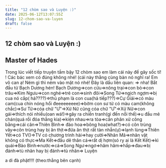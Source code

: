 ```yaml
---
title: "12 chòm sao và Luyện :)"
date: 2025-06-12T13:07:55Z
slug: 12-chom-sao-va-luyen
draft: false
---
```


## 12 chòm sao và Luyện :)

## Master of Hades

Trong lúc viết tiếp truyện tầm bậy 12 chòm sao em làm cái này để gây sốc tí! ! Các bác xem có đúng không nhé!
(cái này thằng cùng bàn nó nghĩ ra! Em vô can ạ! Ném gì thì ném vào mặt nó nhé!
Đây là dấu liên quan: => nha!
Bắt đầu từ Bạch Dương hén!
Bạch Dương=>con cừu=>nông trại=>con bò=>con trâu=>Kim Ngưu=>con nghé=>trẻ con=>sinh đôi=>Song Tử=>ngịch ngợm=>bị cua nó cắp( hả????)=>thủ phạm là con cua(hả tiếp???)=>Cự Giải=>có màu cam(cua chín nóng hổi đeeeeeeeee)=>bờm con sư tử có màu cam(không chắc)=>Sư Tử=>cóa chữ "Ư"=>Xử Nữ cũng cóa chữ "Ư"=>Xử Nữ=>con gái=>thích nói nhiều(oan wá!)=>gây ra chiến tranh(gì đến nỗi thế)=>u đầu mẻ chán(quá rồi đóa thằng kia)=>kiện nhau=>ra tòa=>cần phân xử công bằng=>cái cân=>Thiên Bình=> đào hoa=>bông hoa(what?)=>có côn trùng vây=>côn trùng hay bị ăn thịt=>đứa ăn thịt rất tàn nhẫn(ự)=>lạnh lùng=>Thiên Yết=>có TV()=>TV có chương trình hài=>hay cười=>Nhân Mã=>nhân vật không có thực=>Ma Kết=>đầu dê thân cá=>rất dị hợm(só ry ai là Kết Kết)=>kì quái=>Bảo Bình=>nước=>cá=>Song Ngư=>ngơ=>hâm hâm=>hấp=>đau=>bị đánh=>tù nhân hay bị đánh=>tù nhân=> Luyện
 
a di đà phật!!!!
(theo:thằng bên cạnh)